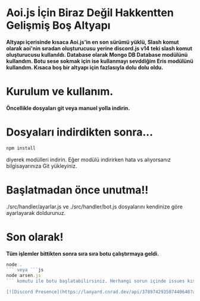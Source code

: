 # Aoi.js İçin Biraz Değil Hakkentten Gelişmiş Boş Altyapı
**Altyapı içerisinde kısaca Aoi.js'in en son sürümü yüklü, Slash komut olarak aoi'nin sıradan oluşturucusu yerine discord.js v14 teki slash komut oluşturucusu kullanıldı. Database olarak Mongo DB Database modülünü kullandım. Botu sese sokmak için ise kullanmayı sevddiğim Eris modülünü kullandım. Kısaca boş bir altyapı için fazlasıyla dolu dolu oldu.**

# Kurulum ve kullanım.
**Öncellikle dosyaları git veya manuel yolla indirin.**

# Dosyaları indirdikten sonra...
```js
npm install
```
diyerek modülleri indirin. Eğer modülü indirirken hata vs alıyorsanız bilgisayarınıza Git yükleyiniz.

# Başlatmadan önce unutma!!
./src/handler/ayarlar.js ve ./src/handler/bot.js dosyalarını kendinize göre ayarlayarak doldurunuz.

# Son olarak!
**Tüm işlemler bittikten sonra sıra sıra botu çalıştırmaya geldi.**
```js
node .
``` veya ```js
node arsen.js
``` komutu ile botu başlatabilirsiniz. Herhangi sorun içinde issues kısmında issue açabilir yada discord @cemilgrl adresi ile bana ulaşabilirsiniz 💖

[![Discord Presence](https://lanyard.cnrad.dev/api/378974293507440640?animated=true)](https://discord.com/users/378974293507440640)
